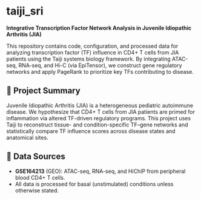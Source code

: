 # taiji_sri

**Integrative Transcription Factor Network Analysis in Juvenile Idiopathic Arthritis (JIA)**

This repository contains code, configuration, and processed data for analyzing transcription factor (TF) influence in CD4+ T cells from JIA patients using the Taiji systems biology framework. By integrating ATAC-seq, RNA-seq, and Hi-C (via EpiTensor), we construct gene regulatory networks and apply PageRank to prioritize key TFs contributing to disease.

## 🔬 Project Summary

Juvenile Idiopathic Arthritis (JIA) is a heterogeneous pediatric autoimmune disease. We hypothesize that CD4+ T cells from JIA patients are primed for inflammation via altered TF-driven regulatory programs. This project uses Taiji to reconstruct tissue- and condition-specific TF–gene networks and statistically compare TF influence scores across disease states and anatomical sites.

## 🧬 Data Sources

- **GSE164213** (GEO): ATAC-seq, RNA-seq, and HiChIP from peripheral blood CD4+ T cells.
- All data is processed for basal (unstimulated) conditions unless otherwise stated.
